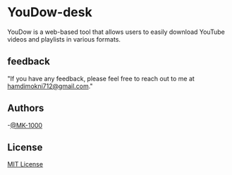 # YouDow-desk
YouDow is a web-based tool that allows users to easily download YouTube videos and playlists in various formats.

## feedback
"If you have any feedback, please feel free to reach out to me at hamdimokni712@gmail.com."

## Authors
-[@MK-1000](https://github.com/Mk-1000)

## License
[MIT License](LICENSE)
